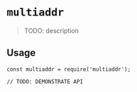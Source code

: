 # `multiaddr`

> TODO: description

## Usage

```
const multiaddr = require('multiaddr');

// TODO: DEMONSTRATE API
```
